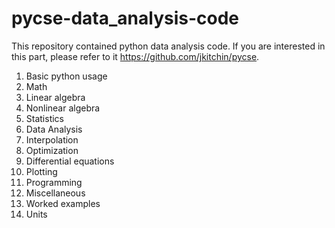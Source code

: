 # pycse-data_analysis-code
  This repository contained python data analysis code. If you are interested in this part, please refer to it    https://github.com/jkitchin/pycse.  

 
   1. Basic python usage  
   2. Math  
   3. Linear algebra  
   4. Nonlinear algebra  
   5. Statistics  
   6. Data Analysis  
   7. Interpolation  
   8. Optimization  
   9. Differential equations  
  10. Plotting  
  11. Programming  
  12. Miscellaneous  
  13. Worked examples  
  14. Units  
